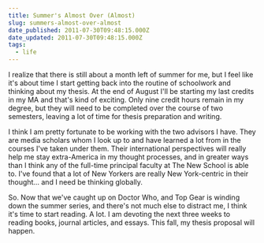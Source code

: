 ```yaml
---
title: Summer's Almost Over (Almost)
slug: summers-almost-over-almost
date_published: 2011-07-30T09:48:15.000Z
date_updated: 2011-07-30T09:48:15.000Z
tags:
  - life
---
```


I realize that there is still about a month left of summer for me, but I feel like it's about time I start getting back into the routine of schoolwork and thinking about my thesis. At the end of August I'll be starting my last credits in my MA and that's kind of exciting. Only nine credit hours remain in my degree, but they will need to be completed over the course of two semesters, leaving a lot of time for thesis preparation and writing.

I think I am pretty fortunate to be working with the two advisors I have. They are media scholars whom I look up to and have learned a lot from in the courses I've taken under them. Their international perspectives will really help me stay extra-America in my thought processes, and in greater ways than I think any of the full-time principal faculty at The New School is able to. I've found that a lot of New Yorkers are really New York-centric in their thought... and I need be thinking globally.

So. Now that we've caught up on Doctor Who, and Top Gear is winding down the summer series, and there's not much else to distract me, I think it's time to start reading. A lot. I am devoting the next three weeks to reading books, journal articles, and essays. This fall, my thesis proposal will happen.

